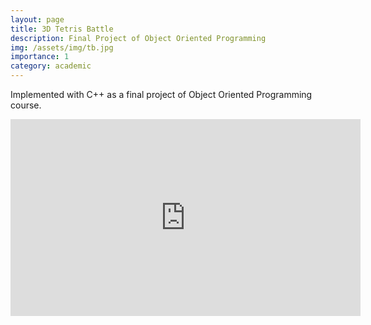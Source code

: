 ```yaml
---
layout: page
title: 3D Tetris Battle
description: Final Project of Object Oriented Programming
img: /assets/img/tb.jpg
importance: 1
category: academic
---
```


Implemented with C++ as a final project of Object Oriented Programming course.

<iframe width="560" height="315" src="https://www.youtube.com/embed/8ZYwSwc765c?si=TWnhmYgZ4t5J3TbR" title="YouTube video player" frameborder="0" allow="accelerometer; autoplay; clipboard-write; encrypted-media; gyroscope; picture-in-picture; web-share" allowfullscreen></iframe>
